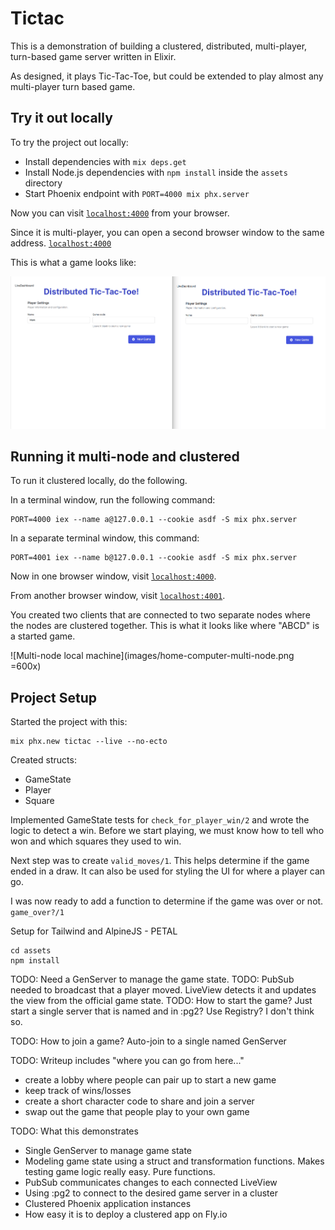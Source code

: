 # Tictac

This is a demonstration of building a clustered, distributed, multi-player, turn-based game server written in Elixir.

As designed, it plays Tic-Tac-Toe, but could be extended to play almost any multi-player turn based game. 

## Try it out locally

To try the project out locally:

  * Install dependencies with `mix deps.get`
  * Install Node.js dependencies with `npm install` inside the `assets` directory
  * Start Phoenix endpoint with `PORT=4000 mix phx.server`

Now you can visit [`localhost:4000`](http://localhost:4000) from your browser.

Since it is multi-player, you can open a second browser window to the same address. [`localhost:4000`](http://localhost:4000)

This is what a game looks like:

![Local Game Example](images/Local_playing.gif)

## Running it multi-node and clustered

To run it clustered locally, do the following.

In a terminal window, run the following command:

```
PORT=4000 iex --name a@127.0.0.1 --cookie asdf -S mix phx.server
```

In a separate terminal window, this command:

```
PORT=4001 iex --name b@127.0.0.1 --cookie asdf -S mix phx.server
```

Now in one browser window, visit [`localhost:4000`](http://localhost:4000).

From another browser window, visit [`localhost:4001`](http://localhost:4001).

You created two clients that are connected to two separate nodes where the nodes are clustered together. This is what it looks like where "ABCD" is a started game.

![Multi-node local machine](images/home-computer-multi-node.png =600x)

## Project Setup

Started the project with this:

```
mix phx.new tictac --live --no-ecto
```

Created structs:

- GameState
- Player
- Square

Implemented GameState tests for `check_for_player_win/2` and wrote the logic to detect a win. Before we start playing, we must know how to tell who won and which squares they used to win.

Next step was to create `valid_moves/1`. This helps determine if the game ended in a draw. It can also be used for styling the UI for where a player can go.

I was now ready to add a function to determine if the game was over or not. `game_over?/1`

Setup for Tailwind and AlpineJS - PETAL

```
cd assets
npm install
```



TODO: Need a GenServer to manage the game state.
TODO: PubSub needed to broadcast that a player moved. LiveView detects it and updates the view from the official game state.
TODO: How to start the game? Just start a single server that is named and in :pg2? Use Registry? I don't think so.

TODO: How to join a game? Auto-join to a single named GenServer

TODO: Writeup includes "where you can go from here..."
  - create a lobby where people can pair up to start a new game
  - keep track of wins/losses
  - create a short character code to share and join a server
  - swap out the game that people play to your own game

TODO: What this demonstrates
  - Single GenServer to manage game state
  - Modeling game state using a struct and transformation functions. Makes testing game logic really easy. Pure functions.
  - PubSub communicates changes to each connected LiveView
  - Using :pg2 to connect to the desired game server in a cluster
  - Clustered Phoenix application instances
  - How easy it is to deploy a clustered app on Fly.io

